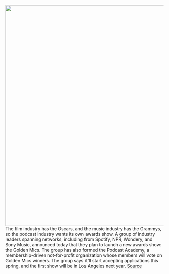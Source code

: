 <img src='https://cdn.vox-cdn.com/thumbor/JNLVdRwwnf9ENmNLballdxZ6f6k=/0x0:2040x1360/1200x800/filters:focal(857x517:1183x843)/cdn.vox-cdn.com/uploads/chorus_image/image/66315777/akrales_191106_3774_0062.0.jpg' width='700px' /><br/>
The film industry has the Oscars, and the music industry has the Grammys, so the podcast industry wants its own awards show. A group of industry leaders spanning networks, including from Spotify, NPR, Wondery, and Sony Music, announced today that they plan to launch a new awards show: the Golden Mics. The group has also formed the Podcast Academy, a membership-driven not-for-profit organization whose members will vote on Golden Mics winners. The group says it'll start accepting applications this spring, and the first show will be in Los Angeles next year.
<a href='https://www.theverge.com/2020/2/14/21138119/golden-mics-awards-podcasting-academy-launch'> Source <a/>